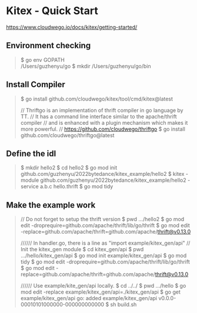 # Kitex - Quick Start

https://www.cloudwego.io/docs/kitex/getting-started/

## Environment checking

> $ go env GOPATH  
> /Users/guzhenyu/go
> $ mkdir /Users/guzhenyu/go/bin

## Install Compiler

> $ go install github.com/cloudwego/kitex/tool/cmd/kitex@latest
>
> // Thriftgo is an implementation of thrift compiler in go language by TT.
> // It has a command line interface similar to the apache/thrift compiler
> // and is enhanced with a plugin mechanism which makes it more powerful.
> // https://github.com/cloudwego/thriftgo
> $ go install github.com/cloudwego/thriftgo@latest

## Define the idl

> $ mkdir hello2
> $ cd hello2
> $ go mod init github.com/guzhenyu/2022bytedance/kitex_example/hello2
> $ kitex -module github.com/guzhenyu/2022bytedance/kitex_example/hello2 -service a.b.c hello.thrift
> $ go mod tidy

## Make the example work
> // Do not forget to setup the thrift version
> $ pwd
> .../hello2
> $ go mod edit -droprequire=github.com/apache/thrift/lib/go/thrift
> $ go mod edit -replace=github.com/apache/thrift=github.com/apache/thrift@v0.13.0
>
> 
> 
>
> ////// In handler.go, there is a line as "import example/kitex_gen/api"
> // Init the kitex_gen module
> $ cd kitex_gen/api
> $ pwd
> .../hello/kitex_gen/api
> $ go mod init example/kitex_gen/api
> $ go mod tidy
> $ go mod edit -droprequire=github.com/apache/thrift/lib/go/thrift
> $ go mod edit -replace=github.com/apache/thrift=github.com/apache/thrift@v0.13.0
>
> ////// Use example/kite_gen/api locally.
> $ cd ../../
> $ pwd
> .../hello
> $ go mod edit -replace example/kitex_gen/api=./kitex_gen/api
> $ go get example/kitex_gen/api
> go: added example/kitex_gen/api v0.0.0-00010101000000-000000000000
> $ sh build.sh
